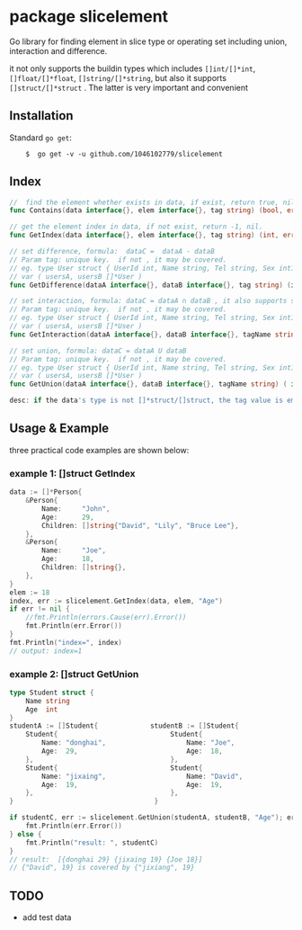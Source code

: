 #  package slicelement
Go library for finding element in slice type or operating set including union, interaction and difference.

it not only supports the buildin types which includes `[]int/[]*int`, `[]float/[]*float`, `[]string/[]*string`, but also it supports `[]struct/[]*struct` . The latter is very important and convenient
## Installation

Standard  `go get`:

```
    $  go get -v -u github.com/1046102779/slicelement
```

## Index

```go
//  find the element whether exists in data, if exist, return true, nil 
func Contains(data interface{}, elem interface{}, tag string) (bool, error)

// get the element index in data, if not exist, return -1, nil. 
func GetIndex(data interface{}, elem interface{}, tag string) (int, error)

// set difference, formula:  dataC =  dataA - dataB
// Param tag: unique key.  if not , it may be covered.
// eg. type User struct { UserId int, Name string, Tel string, Sex int16}
// var ( usersA, usersB []*User )
func GetDifference(dataA interface{}, dataB interface{}, tag string) (interface{}, error)

// set interaction, formula: dataC = dataA ∩ dataB , it also supports slice struct
// Param tag: unique key.  if not , it may be covered.
// eg. type User struct { UserId int, Name string, Tel string, Sex int16}
// var ( usersA, usersB []*User )
func GetInteraction(dataA interface{}, dataB interface{}, tagName string) (interface{}, error) 

// set union, formula: dataC = dataA U dataB
// Param tag: unique key.  if not , it may be covered.
// eg. type User struct { UserId int, Name string, Tel string, Sex int16}
// var ( usersA, usersB []*User )
func GetUnion(dataA interface{}, dataB interface{}, tagName string) ( interface{}, error)

desc: if the data's type is not []*struct/[]struct, the tag value is empty
```


## Usage & Example

three practical code examples are shown below:

###  example 1:  []struct  GetIndex
```go
data := []*Person{
    &Person{
        Name:     "John",
        Age:      29,
        Children: []string{"David", "Lily", "Bruce Lee"},
    },
    &Person{
        Name:     "Joe",
        Age:      18,
        Children: []string{},
    },
}
elem := 18
index, err := slicelement.GetIndex(data, elem, "Age")
if err != nil {
    //fmt.Println(errors.Cause(err).Error())
    fmt.Println(err.Error())
}
fmt.Println("index=", index)
// output: index=1
```

###  example 2:  []struct GetUnion 
```go
type Student struct {
    Name string
    Age  int
}
studentA := []Student{             studentB := []Student{
    Student{                            Student{
        Name: "donghai",                    Name: "Joe",
        Age:  29,                           Age:  18,
    },                                  },
    Student{                            Student{
        Name: "jixaing",                    Name: "David",
        Age:  19,                           Age:  19,
    },                                  },
}                                   }

if studentC, err := slicelement.GetUnion(studentA, studentB, "Age"); err != nil {
    fmt.Println(err.Error())
} else {
    fmt.Println("result: ", studentC)
}
// result:  [{donghai 29} {jixaing 19} {Joe 18}]  
// {"David", 19} is covered by {"jixiang", 19}
```

## TODO

* add test data
